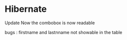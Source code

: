 # Hibernate

Update Now the combobox is now readable 



bugs : firstname and lastnname not showable in the table
